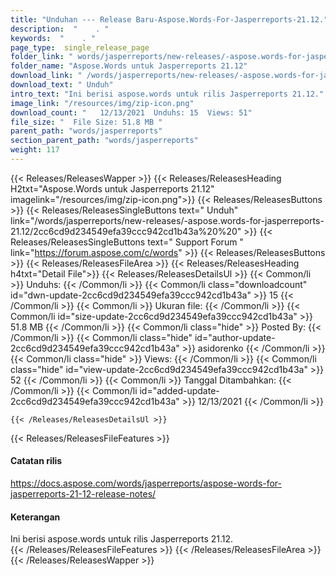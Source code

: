 ```yaml
---
title: "Unduhan --- Release Baru-Aspose.Words-For-Jasperreports-21.12." 
description:  "    . " 
keywords:  "    . " 
page_type:  single_release_page
folder_link: " words/jasperreports/new-releases/-aspose.words-for-jasperreports-21.12/"
folder_name: "Aspose.Words untuk Jasperreports 21.12"
download_link: " /words/jasperreports/new-releases/-aspose.words-for-jasperreports-21.12/2cc6cd9d234549efa39ccc942cd1b43a"
download_text: " Unduh"
intro_text: "Ini berisi aspose.words untuk rilis Jasperreports 21.12."
image_link: "/resources/img/zip-icon.png"
download_count: "   12/13/2021  Unduhs: 15  Views: 51"
file_size: "  File Size: 51.8 MB "
parent_path: "words/jasperreports"
section_parent_path: "words/jasperreports"
weight: 117
---
```


{{< Releases/ReleasesWapper >}}
  {{< Releases/ReleasesHeading H2txt="Aspose.Words untuk Jasperreports 21.12" imagelink="/resources/img/zip-icon.png">}}
  {{< Releases/ReleasesButtons >}}
    {{< Releases/ReleasesSingleButtons text=" Unduh" link="/words/jasperreports/new-releases/-aspose.words-for-jasperreports-21.12/2cc6cd9d234549efa39ccc942cd1b43a%20%20" >}}
    {{< Releases/ReleasesSingleButtons text=" Support Forum " link="https://forum.aspose.com/c/words" >}}
  {{< Releases/ReleasesButtons >}}
  {{< Releases/ReleasesFileArea >}}
    {{< Releases/ReleasesHeading h4txt="Detail File">}}
    {{< Releases/ReleasesDetailsUl >}}
            {{< Common/li  >}} Unduhs: {{< /Common/li >}} 
      {{< Common/li class="downloadcount" id="dwn-update-2cc6cd9d234549efa39ccc942cd1b43a" >}} 15 {{< /Common/li >}} 
      {{< Common/li  >}} Ukuran file: {{< /Common/li >}} 
      {{< Common/li id="size-update-2cc6cd9d234549efa39ccc942cd1b43a" >}} 51.8 MB {{< /Common/li >}} 
      {{< Common/li  class="hide" >}} Posted By: {{< /Common/li >}} 
      {{< Common/li class="hide" id="author-update-2cc6cd9d234549efa39ccc942cd1b43a" >}} asidorenko {{< /Common/li >}} 
      {{< Common/li class="hide"  >}} Views: {{< /Common/li >}} 
      {{< Common/li class="hide" id="view-update-2cc6cd9d234549efa39ccc942cd1b43a" >}} 52 {{< /Common/li >}} 
      {{< Common/li  >}} Tanggal Ditambahkan: {{< /Common/li >}} 
      {{< Common/li id="added-update-2cc6cd9d234549efa39ccc942cd1b43a" >}} 12/13/2021 {{< /Common/li >}} 

    {{< /Releases/ReleasesDetailsUl >}}

  {{< Releases/ReleasesFileFeatures >}}
      <h4>Catatan rilis</h4><div><a href="https://docs.aspose.com/words/jasperreports/aspose-words-for-jasperreports-21-12-release-notes/">https://docs.aspose.com/words/jasperreports/aspose-words-for-jasperreports-21-12-release-notes/</a></div><h4>Keterangan</h4><div class="HTMLDescription">Ini berisi aspose.words untuk rilis Jasperreports 21.12.</div>
  {{< /Releases/ReleasesFileFeatures >}}
 {{< /Releases/ReleasesFileArea >}}
{{< /Releases/ReleasesWapper >}}


